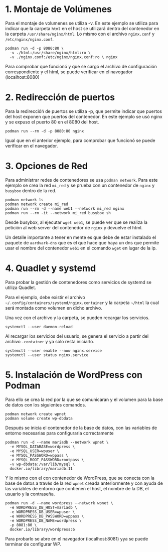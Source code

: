 # 1. Montaje de Volúmenes

Para el montaje de volumenes se utiliza -v. En este ejemplo se utiliza para indicar que la carpeta `html` en el host se utilizará dentro del contenedor en la carpeta `/usr/share/nginx/html`. Lo mismo con el archivo `nginx.conf` y `/etc/nginx/nginx.conf`.

~~~
podman run -d -p 8080:80 \
  -v ./html:/usr/share/nginx/html:ro \
  -v ./nginx.conf:/etc/nginx/nginx.conf:ro \ nginx
~~~

Para comprobar que funcionó y que se cargó el archivo de configuración correspondiente y el html, se puede verificar en el navegador (localhost:8080)

# 2. Redirección de puertos

Para la redireccióń de puertos se utiliza -p, que permite indicar que puertos del host exponen que puertos del contenedor. En este ejemplo se usó nginx y se expuso el puerto 80 en el 8080 del host.

~~~
podman run --rm -d -p 8080:80 nginx
~~~

Igual que en el anterior ejemplo, para comprobar que funcionó se puede verificar en el navegador.

# 3. Opciones de Red

Para administrar redes de contenedores se usa `podman network`. Para este ejemplo se crea la red `mi_red` y se prueba con un contenedor de `nginx` y `busybox` dentro de la red.

~~~
podman network ls
podman network create mi_red
podman run --rm -d --name web1 --network mi_red nginx
podman run --rm -it --network mi_red busybox sh
~~~

Desde busybox, al ejecutar `wget web1`, se puede ver que se realiza la petición al web server del contenedor de `nginx` y devuelve el html.

Un detalle importante a tener en mente es que debe de estar instalado el paquete de `aardvark-dns` que es el que hace que haya un dns que permite usar el nombre del contenedor `web1` en el comando `wget` en lugar de la ip.

# 4. Quadlet y systemd

Para probar la gestión de contenedores como servicios de systemd se utiliza Quadlet.

Para el ejemplo, debe existir el archivo `~/.config/containers/systemd/nginx.container` y la carpeta `~/html` la cual será montada como volumen en dicho archivo.

Una vez con el archivo y la carpeta, se pueden recargar los servicios.

~~~
systemctl --user daemon-reload
~~~

Al recargar los servicios del usuario, se genera el servicio a partir del archivo `.container` y ya sólo resta iniciarlo.

~~~
systemctl --user enable --now nginx.service
systemctl --user status nginx.service
~~~

# 5. Instalación de WordPress con Podman

Para ello se crea la red  por la que se comunicaran y el volumen para la base de datos con los siguientes comandos.

~~~
podman network create wpnet
podman volume create wp-dbdata
~~~

Después se inicia el contenedor de la base de datos, con las variables de entorno necesarias para configurarla correctamente

~~~
podman run -d --name mariadb --network wpnet \
  -e MYSQL_DATABASE=wordpress \
  -e MYSQL_USER=wpuser \
  -e MYSQL_PASSWORD=wppass \
  -e MYSQL_ROOT_PASSWORD=rootpass \
  -v wp-dbdata:/var/lib/mysql \
  docker.io/library/mariadb:11
~~~

Y lo mismo con el con contenedor de WordPress, que se conecta con la base de datos a través de la red `wpnet` creada anteriormente y con ayuda de las variables de entorno que contienen el host, el nombre de la DB, el usuario y la contraseña.

~~~
podman run -d --name wordpress --network wpnet \
  -e WORDPRESS_DB_HOST=mariadb \
  -e WORDPRESS_DB_USER=wpuser \
  -e WORDPRESS_DB_PASSWORD=wppass \
  -e WORDPRESS_DB_NAME=wordpress \
  -p 8081:80 \
  docker.io/library/wordpress:6
~~~

Para probarlo se abre en el navegador (localhost:8081) yya se puede terminar de configurar WP.
